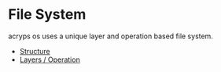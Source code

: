 # File System
acryps os uses a unique layer and operation based file system.

- [Structure](structure.md)
- [Layers / Operation](layer.md)